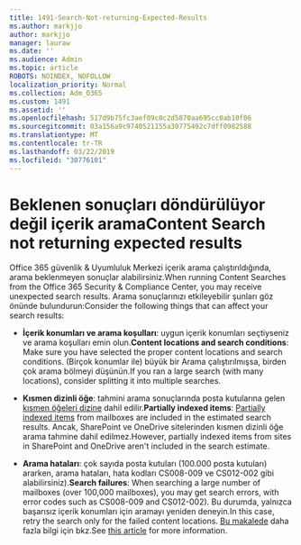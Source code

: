 ```yaml
---
title: 1491-Search-Not-returning-Expected-Results
ms.author: markjjo
author: markjjo
manager: lauraw
ms.date: ''
ms.audience: Admin
ms.topic: article
ROBOTS: NOINDEX, NOFOLLOW
localization_priority: Normal
ms.collection: Adm_O365
ms.custom: 1491
ms.assetid: ''
ms.openlocfilehash: 517d9b75fc3aef09c0c2d5870aa695cc0ab10f06
ms.sourcegitcommit: 03a156a9c9740521155a30775492c7dff0982588
ms.translationtype: MT
ms.contentlocale: tr-TR
ms.lasthandoff: 03/22/2019
ms.locfileid: "30776101"
---
```

# <a name="content-search-not-returning-expected-results"></a><span data-ttu-id="6b4b3-102">Beklenen sonuçları döndürülüyor değil içerik arama</span><span class="sxs-lookup"><span data-stu-id="6b4b3-102">Content Search not returning expected results</span></span>

<span data-ttu-id="6b4b3-103">Office 365 güvenlik & Uyumluluk Merkezi içerik arama çalıştırıldığında, arama beklenmeyen sonuçlar alabilirsiniz.</span><span class="sxs-lookup"><span data-stu-id="6b4b3-103">When running Content Searches from the Office 365 Security & Compliance Center, you may receive unexpected search results.</span></span> <span data-ttu-id="6b4b3-104">Arama sonuçlarınızı etkileyebilir şunları göz önünde bulundurun:</span><span class="sxs-lookup"><span data-stu-id="6b4b3-104">Consider the following things that can affect your search results:</span></span>

- <span data-ttu-id="6b4b3-105">**İçerik konumları ve arama koşulları**: uygun içerik konumları seçtiyseniz ve arama koşulları emin olun.</span><span class="sxs-lookup"><span data-stu-id="6b4b3-105">**Content locations and search conditions**: Make sure you have selected the proper content locations and search conditions.</span></span> <span data-ttu-id="6b4b3-106">(Birçok konumlar ile) büyük bir Arama çalıştırılmışsa, birden çok arama bölmeyi düşünün.</span><span class="sxs-lookup"><span data-stu-id="6b4b3-106">If you ran a large search (with many locations), consider splitting it into multiple searches.</span></span>

- <span data-ttu-id="6b4b3-107">**Kısmen dizinli öğe**: tahmini arama sonuçlarında posta kutularına gelen [kısmen öğeleri dizine](https://docs.microsoft.com/office365/securitycompliance/partially-indexed-items-in-content-search) dahil edilir.</span><span class="sxs-lookup"><span data-stu-id="6b4b3-107">**Partially indexed items**:  [Partially indexed items](https://docs.microsoft.com/office365/securitycompliance/partially-indexed-items-in-content-search) from mailboxes are included in the estimated search results.</span></span> <span data-ttu-id="6b4b3-108">Ancak, SharePoint ve OneDrive sitelerinden kısmen dizinli öğe arama tahmine dahil edilmez.</span><span class="sxs-lookup"><span data-stu-id="6b4b3-108">However, partially indexed items from sites in SharePoint and OneDrive aren't included in the search estimate.</span></span>

- <span data-ttu-id="6b4b3-109">**Arama hataları**: çok sayıda posta kutuları (100.000 posta kutuları) ararken, arama hataları, hata kodları CS008-009 ve CS012-002 gibi alabilirsiniz).</span><span class="sxs-lookup"><span data-stu-id="6b4b3-109">**Search failures**: When searching a large number of mailboxes (over 100,000 mailboxes), you may get search errors, with error codes such as CS008-009 and CS012-002).</span></span> <span data-ttu-id="6b4b3-110">Bu durumda, yalnızca başarısız içerik konumları için aramayı yeniden deneyin.</span><span class="sxs-lookup"><span data-stu-id="6b4b3-110">In this case, retry the search only for the failed content locations.</span></span> <span data-ttu-id="6b4b3-111">[Bu makalede](https://docs.microsoft.com/office365/securitycompliance/retry-failed-content-search) daha fazla bilgi için bkz.</span><span class="sxs-lookup"><span data-stu-id="6b4b3-111">See  [this article](https://docs.microsoft.com/office365/securitycompliance/retry-failed-content-search) for more information.</span></span>
